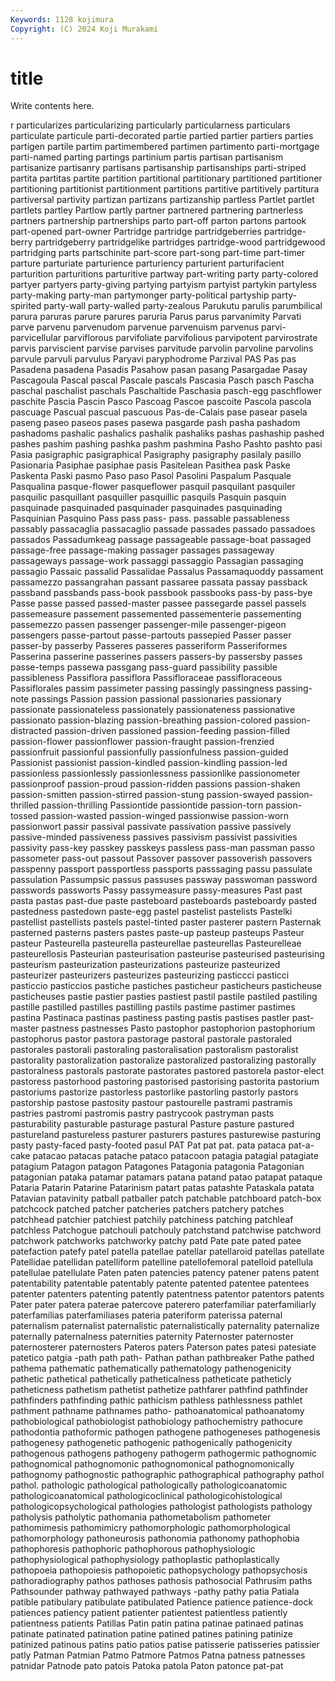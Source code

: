 ```yaml
---
Keywords: 1128 kojimura
Copyright: (C) 2024 Koji Murakami
---
```


# title

Write contents here.



r
particularizes particularizing particularly particularness particulars particulate particule parti-decorated partie partied
partier partiers parties partigen partile partim partimembered partimen partimento parti-mortgage
parti-named parting partings partinium partis partisan partisanism partisanize partisanry partisans
partisanship partisanships parti-striped partita partitas partite partition partitional partitionary partitioned
partitioner partitioning partitionist partitionment partitions partitive partitively partitura partiversal partivity
partizan partizans partizanship partless Partlet partlet partlets partley Partlow partly
partner partnered partnering partnerless partners partnership partnerships parto part-off parton
partons partook part-opened part-owner Partridge partridge partridgeberries partridge-berry partridgeberry partridgelike
partridges partridge-wood partridgewood partridging parts partschinite part-score part-song part-time part-timer
parture parturiate parturience parturiency parturient parturifacient parturition parturitions parturitive partway
part-writing party party-colored partyer partyers party-giving partying partyism partyist partykin
partyless party-making party-man partymonger party-political partyship party-spirited party-wall party-walled party-zealous
Parukutu parulis parumbilical parura paruras parure parures paruria Parus parus
parvanimity Parvati parve parvenu parvenudom parvenue parvenuism parvenus parvi- parvicellular
parviflorous parvifoliate parvifolious parvipotent parvirostrate parvis parviscient parvise parvises parvitude
parvolin parvoline parvolins parvule parvuli parvulus Paryavi paryphodrome Parzival PAS
Pas pas Pasadena pasadena Pasadis Pasahow pasan pasang Pasargadae Pasay
Pascagoula Pascal pascal Pascale pascals Pascasia Pasch pasch Pascha paschal
paschalist paschals Paschaltide Paschasia pasch-egg paschflower paschite Pascia Pascin Pasco
Pascoag Pascoe pascoite Pascola pascola pascuage Pascual pascual pascuous Pas-de-Calais
pase pasear pasela paseng paseo paseos pases pasewa pasgarde pash
pasha pashadom pashadoms pashalic pashalics pashalik pashaliks pashas pashaship pashed
pashes pashim pashing pashka pashm pashmina Pasho Pashto pashto pasi
Pasia pasigraphic pasigraphical Pasigraphy pasigraphy pasilaly pasillo Pasionaria Pasiphae pasiphae
pasis Pasitelean Pasithea pask Paske Paskenta Paski pasmo Paso paso
Pasol Pasolini Paspalum Pasquale Pasqualina pasque-flower pasqueflower pasquil pasquilant pasquiler
pasquilic pasquillant pasquiller pasquillic pasquils Pasquin pasquin pasquinade pasquinaded pasquinader
pasquinades pasquinading Pasquinian Pasquino Pass pass pass- pass. passable passableness
passably passacaglia passacaglio passade passades passado passadoes passados Passadumkeag passage
passageable passage-boat passaged passage-free passage-making passager passages passageway passageways passage-work
passaggi passaggio Passagian passaging passagio Passaic passalid Passalidae Passalus Passamaquoddy
passament passamezzo passangrahan passant passaree passata passay passback passband passbands
pass-book passbook passbooks pass-by pass-bye Passe passe passed passed-master passee
passegarde passel passels passemeasure passement passemented passementerie passementing passemezzo passen
passenger passenger-mile passenger-pigeon passengers passe-partout passe-partouts passepied Passer passer passer-by
passerby Passeres passeres passeriform Passeriformes Passerina passerine passerines passers passers-by
passersby passes passe-temps passewa passgang pass-guard passibility passible passibleness Passiflora
passiflora Passifloraceae passifloraceous Passiflorales passim passimeter passing passingly passingness passing-note
passings Passion passion passional passionaries passionary passionate passionateless passionately passionateness
passionative passionato passion-blazing passion-breathing passion-colored passion-distracted passion-driven passioned passion-feeding passion-filled
passion-flower passionflower passion-fraught passion-frenzied passionfruit passionful passionfully passionfulness passion-guided Passionist
passionist passion-kindled passion-kindling passion-led passionless passionlessly passionlessness passionlike passionometer passionproof
passion-proud passion-ridden passions passion-shaken passion-smitten passion-stirred passion-stung passion-swayed passion-thrilled passion-thrilling
Passiontide passiontide passion-torn passion-tossed passion-wasted passion-winged passionwise passion-worn passionwort passir
passival passivate passivation passive passively passive-minded passiveness passives passivism passivist
passivities passivity pass-key passkey passkeys passless pass-man passman passo passometer
pass-out passout Passover passover passoverish passovers passpenny passport passportless passports
passsaging passu passulate passulation Passumpsic passus passuses passway passwoman password
passwords passworts Passy passymeasure passy-measures Past past pasta pastas past-due
paste pasteboard pasteboards pasteboardy pasted pastedness pastedown paste-egg pastel pastelist
pastelists Pastelki pastellist pastellists pastels pastel-tinted paster pasterer pastern Pasternak
pasterned pasterns pasters pastes paste-up pasteup pasteups Pasteur pasteur Pasteurella
pasteurella pasteurellae pasteurellas Pasteurelleae pasteurellosis Pasteurian pasteurisation pasteurise pasteurised pasteurising
pasteurism pasteurization pasteurizations pasteurize pasteurized pasteurizer pasteurizers pasteurizes pasteurizing pasticcci
pasticci pasticcio pasticcios pastiche pastiches pasticheur pasticheurs pasticheuse pasticheuses pastie
pastier pasties pastiest pastil pastile pastiled pastiling pastille pastilled pastilles
pastilling pastils pastime pastimer pastimes pastina Pastinaca pastinas pastiness pasting
pastis pastises pastler past-master pastness pastnesses Pasto pastophor pastophorion pastophorium
pastophorus pastor pastora pastorage pastoral pastorale pastoraled pastorales pastorali pastoraling
pastoralisation pastoralism pastoralist pastorality pastoralization pastoralize pastoralized pastoralizing pastorally pastoralness
pastorals pastorate pastorates pastored pastorela pastor-elect pastoress pastorhood pastoring pastorised
pastorising pastorita pastorium pastoriums pastorize pastorless pastorlike pastorling pastorly pastors
pastorship pastose pastosity pastour pastourelle pastrami pastramis pastries pastromi pastromis
pastry pastrycook pastryman pasts pasturability pasturable pasturage pastural Pasture pasture
pastured pastureland pastureless pasturer pasturers pastures pasturewise pasturing pasty pasty-faced
pasty-footed pasul PAT Pat pat pat. pata pataca pat-a-cake patacao
patacas patache pataco patacoon patagia patagial patagiate patagium Patagon patagon
Patagones Patagonia patagonia Patagonian patagonian pataka patamar patamars patana patand
patao patapat pataque Pataria Patarin Patarine Patarinism patart patas patashte
Pataskala patata Patavian patavinity patball patballer patch patchable patchboard patch-box
patchcock patched patcher patcheries patchers patchery patches patchhead patchier patchiest
patchily patchiness patching patchleaf patchless Patchogue patchouli patchouly patchstand patchwise
patchword patchwork patchworks patchworky patchy patd Pate pate pated patee
patefaction patefy patel patella patellae patellar patellaroid patellas patellate Patellidae
patellidan patelliform patelline patellofemoral patelloid patellula patellulae patellulate Paten paten
patencies patency patener patens patent patentability patentable patentably patente patented
patentee patentees patenter patenters patenting patently patentness patentor patentors patents
Pater pater patera paterae patercove paterero paterfamiliar paterfamiliarly paterfamilias paterfamiliases
pateria pateriform paterissa paternal paternalism paternalist paternalistic paternalistically paternality paternalize
paternally paternalness paternities paternity Paternoster paternoster paternosterer paternosters Pateros paters
Paterson pates patesi patesiate patetico patgia -path path path- Pathan
pathan pathbreaker Pathe pathed pathema pathematic pathematically pathematology pathenogenicity pathetic
pathetical pathetically patheticalness patheticate patheticly patheticness pathetism pathetist pathetize pathfarer
pathfind pathfinder pathfinders pathfinding pathic pathicism pathless pathlessness pathlet pathment
pathname pathnames patho- pathoanatomical pathoanatomy pathobiological pathobiologist pathobiology pathochemistry pathocure
pathodontia pathoformic pathogen pathogene pathogeneses pathogenesis pathogenesy pathogenetic pathogenic pathogenically
pathogenicity pathogenous pathogens pathogeny pathogerm pathogermic pathognomic pathognomical pathognomonic pathognomonical
pathognomonically pathognomy pathognostic pathographic pathographical pathography pathol pathol. pathologic pathological
pathologically pathologicoanatomic pathologicoanatomical pathologicoclinical pathologicohistological pathologicopsychological pathologies pathologist pathologists pathology
patholysis patholytic pathomania pathometabolism pathometer pathomimesis pathomimicry pathomorphologic pathomorphological pathomorphology
pathoneurosis pathonomia pathonomy pathophobia pathophoresis pathophoric pathophorous pathophysiologic pathophysiological pathophysiology
pathoplastic pathoplastically pathopoeia pathopoiesis pathopoietic pathopsychology pathopsychosis pathoradiography pathos pathoses
pathosis pathosocial Pathrusim paths Pathsounder pathway pathwayed pathways -pathy pathy
patia Patiala patible patibulary patibulate patibulated Patience patience patience-dock patiences
patiency patient patienter patientest patientless patiently patientness patients Patillas Patin
patin patina patinae patinaed patinas patinate patinated patination patine patined
patines patining patinize patinized patinous patins patio patios patise patisserie
patisseries patissier patly Patman Patmian Patmo Patmore Patmos Patna patness
patnesses patnidar Patnode pato patois Patoka patola Paton patonce pat-pat
